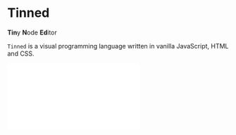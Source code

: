 # Tinned
**Tin**y **N**ode **Ed**itor

`Tinned` is a visual programming language written in vanilla JavaScript, HTML and CSS. 

![Example](./doc/basics/img/map_example.html)
